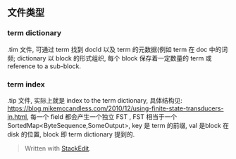 ## 文件类型


### term dictionary
.tim 文件, 可通过 term 找到 docId 以及 term 的元数据(例如 term 在 doc 中的词频; 
dictionary 以 block 的形式组织, 每个 block 保存着一定数量的 term 或 reference to a sub-block.

### term index
.tip 文件, 实际上就是 index to the term dictionary, 具体结构见: https://blog.mikemccandless.com/2010/12/using-finite-state-transducers-in.html, 每一个 field 都会产生一个独立 FST , 
FST 相当于一个 SortedMap<ByteSequence,SomeOutput>, key 是 term 的前缀, val 是block 在 disk 的位置, block 即 term dictionary 提到的.  

> Written with [StackEdit](https://stackedit.io/).
<!--stackedit_data:
eyJoaXN0b3J5IjpbLTE0MDYwMjk3NTEsMjE0NzM3MzgyMSwtMT
c2MTExNjg4MV19
-->